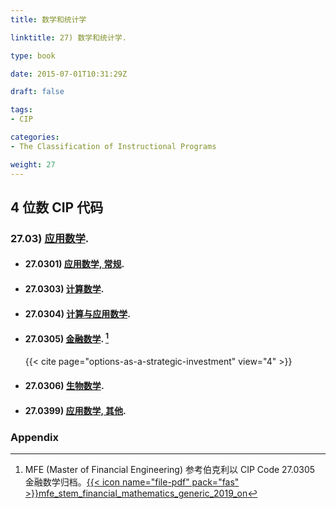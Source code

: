 ```yaml
---
title: 数学和统计学

linktitle: 27) 数学和统计学.

type: book

date: 2015-07-01T10:31:29Z

draft: false

tags:
- CIP

categories:
- The Classification of Instructional Programs

weight: 27
---
```


## 4 位数 CIP 代码

### 27.03) [应用数学](https://nces.ed.gov/ipeds/cipcode/cipdetail.aspx?y=56&cipid=90700).

- #### 27.0301) [应用数学, 常规](https://nces.ed.gov/ipeds/cipcode/cipdetail.aspx?y=56&cipid=90701).

- #### 27.0303) [计算数学](https://nces.ed.gov/ipeds/cipcode/cipdetail.aspx?y=56&cipid=89817).

- #### 27.0304) [计算与应用数学](https://nces.ed.gov/ipeds/cipcode/cipdetail.aspx?y=56&cipid=91533).

- #### 27.0305) [金融数学](https://nces.ed.gov/ipeds/cipcode/cipdetail.aspx?y=56&cipid=91534). [^1]
    
    {{< cite page="options-as-a-strategic-investment" view="4" >}} 

- #### 27.0306) [生物数学](https://nces.ed.gov/ipeds/cipcode/cipdetail.aspx?y=56&cipid=91535).

- #### 27.0399) [应用数学, 其他](https://nces.ed.gov/ipeds/cipcode/cipdetail.aspx?y=56&cipid=90702).

<!-- ## 进一步了解 -->

### Appendix

[^1]: MFE (Master of Financial Engineering) 参考伯克利以 CIP Code 27.0305 金融数学归档。[{{< icon name="file-pdf" pack="fas" >}}mfe_stem_financial_mathematics_generic_2019_on](https://internationaloffice.berkeley.edu/sites/default/files/mfe_stem_financial_mathematics_generic_2019_on.pdf)
    